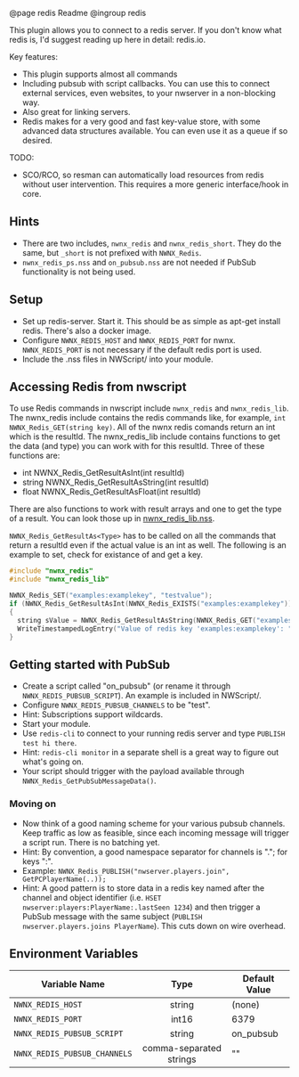 @page redis Readme
@ingroup redis 

This plugin allows you to connect to a redis server. If you don't know what redis is, I'd suggest reading up here in detail: redis.io.

Key features:

* This plugin supports almost all commands
* Including pubsub with script callbacks. You can use this to connect external services, even websites, to your nwserver in a non-blocking way.
* Also great for linking servers.
* Redis makes for a very good and fast key-value store, with some advanced data structures available. You can even use it as a queue if so desired.

TODO:

* SCO/RCO, so resman can automatically load resources from redis without user intervention. This requires a more generic interface/hook in core.

## Hints

* There are two includes, `nwnx_redis` and `nwnx_redis_short`. They do the same, but `_short` is not prefixed with `NWNX_Redis`.
* `nwnx_redis_ps.nss` and `on_pubsub.nss` are not needed if PubSub functionality is not being used.

## Setup

* Set up redis-server. Start it. This should be as simple as apt-get install redis. There's also a docker image.
* Configure `NWNX_REDIS_HOST` and `NWNX_REDIS_PORT` for nwnx. `NWNX_REDIS_PORT` is not necessary if the default redis port is used.
* Include the .nss files in NWScript/ into your module.

## Accessing Redis from nwscript

To use Redis commands in nwscript include `nwnx_redis` and `nwnx_redis_lib`. The nwnx_redis include contains the redis commands like, for example, `int NWNX_Redis_GET(string key)`. All of the nwnx redis comands return an int which is the resultId. The nwnx_redis_lib include contains functions to get the data (and type) you can work with for this resultId. Three of these functions are:
* int NWNX_Redis_GetResultAsInt(int resultId)
* string NWNX_Redis_GetResultAsString(int resultId)
* float NWNX_Redis_GetResultAsFloat(int resultId)

There are also functions to work with result arrays and one to get the type of a result. You can look those up in [nwnx_redis_lib.nss](../NWScript/nwnx_redis_lib.nss).

`NWNX_Redis_GetResultAs<Type>` has to be called on all the commands that return a resultId even if the actual value is an int as well. The following is an example to set, check for existance of and get a key.
```c
#include "nwnx_redis"
#include "nwnx_redis_lib"

NWNX_Redis_SET("examples:examplekey", "testvalue");
if (NWNX_Redis_GetResultAsInt(NWNX_Redis_EXISTS("examples:examplekey")))
{
  string sValue = NWNX_Redis_GetResultAsString(NWNX_Redis_GET("examples:examplekey"));
  WriteTimestampedLogEntry("Value of redis key 'examples:examplekey': " + sValue);
}
```

## Getting started with PubSub

* Create a script called "on_pubsub" (or rename it through `NWNX_REDIS_PUBSUB_SCRIPT`). An example is included in NWScript/.
* Configure `NWNX_REDIS_PUBSUB_CHANNELS` to be "test".
* Hint: Subscriptions support wildcards.
* Start your module.
* Use `redis-cli` to connect to your running redis server and type `PUBLISH test hi there`.
* Hint: `redis-cli monitor` in a separate shell is a great way to figure out what's going on.
* Your script should trigger with the payload available through `NWNX_Redis_GetPubSubMessageData()`.

### Moving on

* Now think of a good naming scheme for your various pubsub channels. Keep traffic as low as feasible, since each incoming message will trigger a script run. There is no batching yet.
* Hint: By convention, a good namespace separator for channels is "."; for keys ":".
* Example: `NWNX_Redis_PUBLISH("nwserver.players.join", GetPCPlayerName(..));`
* Hint: A good pattern is to store data in a redis key named after the channel and object identifier (i.e. `HSET nwserver:players:PlayerName:.lastSeen 1234`) and then trigger a PubSub message with the same subject (`PUBLISH nwserver.players.joins PlayerName`). This cuts down on wire overhead.

## Environment Variables

| Variable Name                |  Type                   | Default Value                      |
| ---------------------------- | :---------------------: | ---------------------------------- |
| `NWNX_REDIS_HOST`            | string                  | (none)                             |
| `NWNX_REDIS_PORT`            | int16                   | 6379                               |
| `NWNX_REDIS_PUBSUB_SCRIPT`   | string                  | on_pubsub                          |
| `NWNX_REDIS_PUBSUB_CHANNELS` | comma-separated strings | ""                                 |
